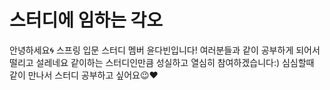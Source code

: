 ﻿# 스터디에 임하는 각오

안녕하세요🌀 스프링 입문 스터디 멤버 윤다빈입니다!
여러분들과 같이 공부하게 되어서 떨리고 설레네요
같이하는 스터디인만큼 성실하고 열심히 참여하겠습니다:)
심심할때 같이 만나서 스터디 공부하고 싶어요😉❤️
